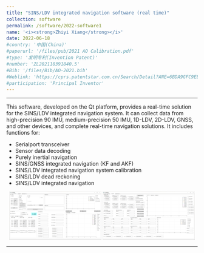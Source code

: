 ```yaml
---
title: "SINS/LDV integrated navigation software (real time)"
collection: software
permalink: /software/2022-software1
name: '<i><strong>Zhiyi Xiang</strong></i>'
date: 2022-06-18
#country: '中国(China)'
#paperurl: '/files/pub/2021 AO Calibration.pdf'
#type: '发明专利(Invention Patent)'
#number: 'ZL202110391840.5'
#Bib: '/files/Bib/AO-2021.bib'
#Weblink: 'https://cprs.patentstar.com.cn/Search/Detail?ANE=6BDA9GFC9EEB9HGF9BIB9FFB9BHCABHA9IBB9AFE9BHD2BBA'
#participation: 'Principal Inventor'
---
```



------

This software, developed on the Qt platform, provides a real-time solution for the SINS/LDV integrated navigation system. It can collect data from high-precision 90 IMU, medium-precision 50 IMU, 1D-LDV, 2D-LDV, GNSS, and other devices, and complete real-time navigation solutions. It includes functions for:

* Serialport transceiver
* Sensor data decoding
* Purely inertial navigation
* SINS/GNSS integrated navigation (KF and AKF)
* SINS/LDV integrated navigation system calibration
* SINS/LDV dead reckoning
* SINS/LDV integrated navigation

<center class ='img'>
<img src='images/Software1-1.png' width="48%">
<img src='images/Software1-2.png' width="48%">
</center> 

------
